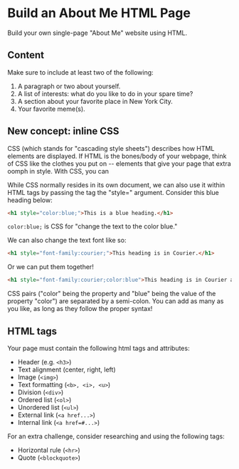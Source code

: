 # Build an About Me HTML Page

Build your own single-page "About Me" website using HTML.

## Content

Make sure to include at least two of the following:

1. A paragraph or two about yourself.
2. A list of interests: what do you like to do in your spare time?
3. A section about your favorite place in New York City.
4. Your favorite meme(s).

## New concept: inline CSS

CSS (which stands for "cascading style sheets") describes how HTML elements are displayed. If HTML is the bones/body of your webpage, think of CSS like the clothes you put on -- elements that give your page that extra oomph in style. With CSS, you can 

While CSS normally resides in its own document, we can also use it within HTML tags by passing the tag the "style=" argument. Consider this blue heading below:

```html
<h1 style="color:blue;">This is a blue heading.</h1>
```

`color:blue;` is CSS for "change the text to the color blue." 

We can also change the text font like so:

```html
<h1 style="font-family:courier;">This heading is in Courier.</h1>
```

Or we can put them together!

```html
<h1 style="font-family:courier;color:blue">This heading is in Courier and it's blue!</h1>
```

CSS pairs ("color" being the property and "blue" being the value of the property "color") are separated by a semi-colon. You can add as many as you like, as long as they follow the proper syntax!


## HTML tags

Your page must contain the following html tags and attributes:

* Header (e.g. `<h3>`)
* Text alignment (center, right, left)
* Image (`<img>`)
* Text formatting (`<b>, <i>, <u>`)
* Division (`<div>`)
* Ordered list (`<ol>`)
* Unordered list (`<ul>`)
* External link (`<a href...>`)
* Internal link (`<a href=#...>`)

For an extra challenge, consider researching and using the following tags:

* Horizontal rule (`<hr>`)
* Quote (`<blockquote>`)

